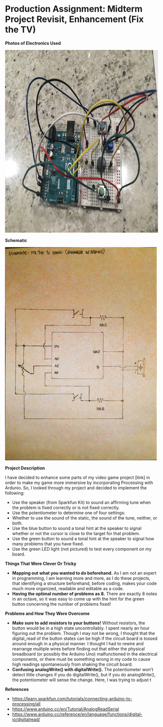 # Production Assignment: Midterm Project Revisit, Enhancement (Fix the TV)

**Photos of Electronics Used**

<img src="https://github.com/joshsanchez98/CreativeProgrammingAndElectronics/blob/master/July_29/IMG_7710.jpg" width="700" height="600">

**Schematic**

<img src="https://github.com/joshsanchez98/CreativeProgrammingAndElectronics/blob/master/July_29/2020-07-29%2001-28.jpeg" width="500" height="700">

**Project Description**

I have decided to enhance some parts of my video game project [link] in order to make my game more immersive by incorporating Processing with Ardunio.  So, I looked through my project and decided to implement the following:
- Use the speaker (from Sparkfun Kit) to sound an affirming tune when the problem is fixed correctly or is not fixed correctly. 
- Use the potentiometer to determine one of four settings:
- Whether to use the sound of the static, the sound of the tune, neither, or both.
- Use the blue button to sound a tonal hint at the speaker to signal whether or not the cursor is close to the target for that problem.
- Use the green button to sound a tonal hint at the speaker to signal how many problems that you have fixed.
- Use the green LED light (not pictured) to test every component on my board. 

**Things That Were Clever Or Tricky**

- **Mapping out what you wanted to do beforehand.**  As I am not an expert in programming, I am learning more and more, as I do these projects, that identifying a structure beforehand, before coding, makes your code much more organized, readable and editable as a code. 
- **Having the optimal number of problems as 8.**  There are exactly 8 notes in an octave, so it was easy to come up with the hint for the green button concerning the number of problems fixed! 

**Problems and How They Were Overcome**

- **Make sure to add resistors to your buttons!**  Without resistors, the button would be in a high state uncontrollably.  I spent nearly an hour figuring out the problem.
Though I may not be wrong, I thought that the digital_read of the button states can be high if the circuit board is tossed around enough in a physical manner.  I thought I had to rewire and rearrange multiple wires before finding out that either the physical breadboard (or possibly the Arduino Uno) malfunctioned in the electrical components, or there must be something wrong in my code to cause high readings spontaneously from shaking the circuit board. 
- **Confusing analogWrite() with digitalWrite().**  The potentiometer won’t detect little changes if you do digitalWrite(), but if you do analogWrite(), the potentiometer will sense the change.  Here, I was trying to adjust t

**References**

- https://learn.sparkfun.com/tutorials/connecting-arduino-to-processing/all
- https://www.arduino.cc/en/Tutorial/AnalogReadSerial
- https://www.arduino.cc/reference/en/language/functions/digital-io/digitalread/

